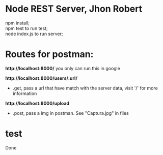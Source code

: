 # Node REST Server, Jhon Robert

npm install;</br>
npm test to run test; </br>
node index.js to run server;</br>


# Routes for postman: 
**http://localhost:8000/** you only can run this in google


**http://localhost:8000/users/:url/**
- .get, pass a url that have match with the server data, visit '/' for more information 

**http://localhost:8000/upload**
- .post, pass a img in postman. See "Captura.jpg" in files

# test
Done
